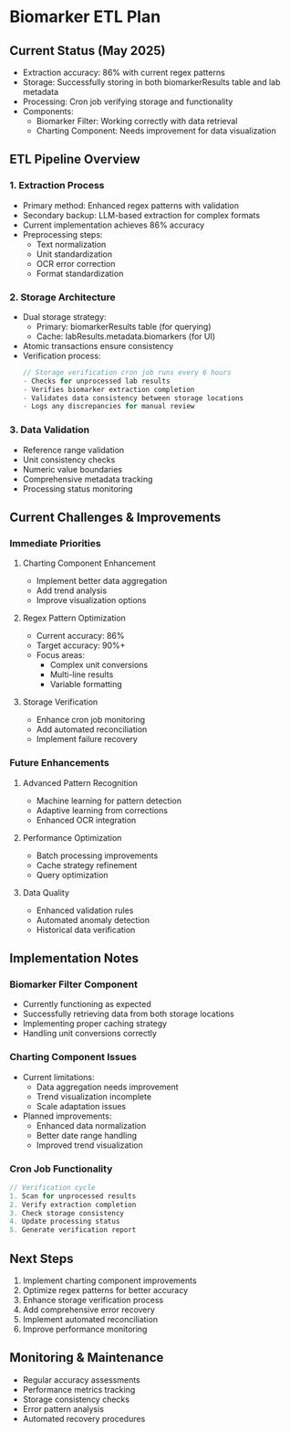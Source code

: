 # Biomarker ETL Plan

## Current Status (May 2025)
- Extraction accuracy: 86% with current regex patterns
- Storage: Successfully storing in both biomarkerResults table and lab metadata
- Processing: Cron job verifying storage and functionality
- Components:
  - Biomarker Filter: Working correctly with data retrieval
  - Charting Component: Needs improvement for data visualization

## ETL Pipeline Overview

### 1. Extraction Process
- Primary method: Enhanced regex patterns with validation
- Secondary backup: LLM-based extraction for complex formats
- Current implementation achieves 86% accuracy
- Preprocessing steps:
  - Text normalization
  - Unit standardization
  - OCR error correction
  - Format standardization

### 2. Storage Architecture
- Dual storage strategy:
  - Primary: biomarkerResults table (for querying)
  - Cache: labResults.metadata.biomarkers (for UI)
- Atomic transactions ensure consistency
- Verification process:
  ```typescript
  // Storage verification cron job runs every 6 hours
  - Checks for unprocessed lab results
  - Verifies biomarker extraction completion
  - Validates data consistency between storage locations
  - Logs any discrepancies for manual review
  ```

### 3. Data Validation
- Reference range validation
- Unit consistency checks
- Numeric value boundaries
- Comprehensive metadata tracking
- Processing status monitoring

## Current Challenges & Improvements

### Immediate Priorities
1. Charting Component Enhancement
   - Implement better data aggregation
   - Add trend analysis
   - Improve visualization options

2. Regex Pattern Optimization
   - Current accuracy: 86%
   - Target accuracy: 90%+
   - Focus areas:
     - Complex unit conversions
     - Multi-line results
     - Variable formatting

3. Storage Verification
   - Enhance cron job monitoring
   - Add automated reconciliation
   - Implement failure recovery

### Future Enhancements
1. Advanced Pattern Recognition
   - Machine learning for pattern detection
   - Adaptive learning from corrections
   - Enhanced OCR integration

2. Performance Optimization
   - Batch processing improvements
   - Cache strategy refinement
   - Query optimization

3. Data Quality
   - Enhanced validation rules
   - Automated anomaly detection
   - Historical data verification

## Implementation Notes

### Biomarker Filter Component
- Currently functioning as expected
- Successfully retrieving data from both storage locations
- Implementing proper caching strategy
- Handling unit conversions correctly

### Charting Component Issues
- Current limitations:
  - Data aggregation needs improvement
  - Trend visualization incomplete
  - Scale adaptation issues
- Planned improvements:
  - Enhanced data normalization
  - Better date range handling
  - Improved trend visualization

### Cron Job Functionality
```typescript
// Verification cycle
1. Scan for unprocessed results
2. Verify extraction completion
3. Check storage consistency
4. Update processing status
5. Generate verification report
```

## Next Steps
1. Implement charting component improvements
2. Optimize regex patterns for better accuracy
3. Enhance storage verification process
4. Add comprehensive error recovery
5. Implement automated reconciliation
6. Improve performance monitoring

## Monitoring & Maintenance
- Regular accuracy assessments
- Performance metrics tracking
- Storage consistency checks
- Error pattern analysis
- Automated recovery procedures